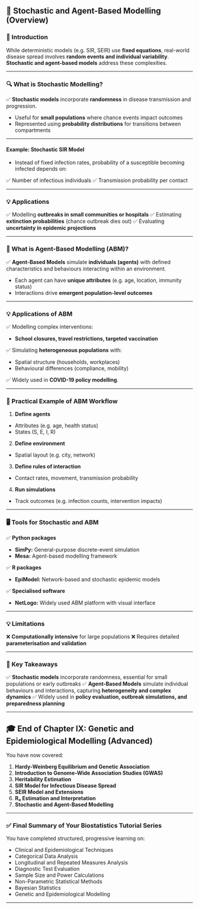 ## **🧬 Stochastic and Agent-Based Modelling (Overview)**

### **📖 Introduction**

While deterministic models (e.g. SIR, SEIR) use **fixed equations**, real-world disease spread involves **random events and individual variability**. **Stochastic and agent-based models** address these complexities.

---

### **🔍 What is Stochastic Modelling?**

✅ **Stochastic models** incorporate **randomness** in disease transmission and progression.

* Useful for **small populations** where chance events impact outcomes
* Represented using **probability distributions** for transitions between compartments

---

#### **Example: Stochastic SIR Model**

* Instead of fixed infection rates, probability of a susceptible becoming infected depends on:

✅ Number of infectious individuals
✅ Transmission probability per contact

---

### **💡 Applications**

✅ Modelling **outbreaks in small communities or hospitals**
✅ Estimating **extinction probabilities** (chance outbreak dies out)
✅ Evaluating **uncertainty in epidemic projections**

---

### **📝 What is Agent-Based Modelling (ABM)?**

✅ **Agent-Based Models** simulate **individuals (agents)** with defined characteristics and behaviours interacting within an environment.

* Each agent can have **unique attributes** (e.g. age, location, immunity status)
* Interactions drive **emergent population-level outcomes**

---

### **💡 Applications of ABM**

✅ Modelling complex interventions:

* **School closures, travel restrictions, targeted vaccination**

✅ Simulating **heterogeneous populations** with:

* Spatial structure (households, workplaces)
* Behavioural differences (compliance, mobility)

✅ Widely used in **COVID-19 policy modelling**.

---

### **🔬 Practical Example of ABM Workflow**

1. **Define agents**

* Attributes (e.g. age, health status)
* States (S, E, I, R)

2. **Define environment**

* Spatial layout (e.g. city, network)

3. **Define rules of interaction**

* Contact rates, movement, transmission probability

4. **Run simulations**

* Track outcomes (e.g. infection counts, intervention impacts)

---

### **🖥️ Tools for Stochastic and ABM**

✅ **Python packages**

* **SimPy:** General-purpose discrete-event simulation
* **Mesa:** Agent-based modelling framework

✅ **R packages**

* **EpiModel:** Network-based and stochastic epidemic models

✅ **Specialised software**

* **NetLogo:** Widely used ABM platform with visual interface

---

### **💡 Limitations**

❌ **Computationally intensive** for large populations
❌ Requires detailed **parameterisation and validation**

---

### **🎯 Key Takeaways**

✅ **Stochastic models** incorporate randomness, essential for small populations or early outbreaks
✅ **Agent-Based Models** simulate individual behaviours and interactions, capturing **heterogeneity and complex dynamics**
✅ Widely used in **policy evaluation, outbreak simulations, and preparedness planning**

---

## **🎓 End of Chapter IX: Genetic and Epidemiological Modelling (Advanced)**

You have now covered:

1. **Hardy-Weinberg Equilibrium and Genetic Association**
2. **Introduction to Genome-Wide Association Studies (GWAS)**
3. **Heritability Estimation**
4. **SIR Model for Infectious Disease Spread**
5. **SEIR Model and Extensions**
6. **R₀ Estimation and Interpretation**
7. **Stochastic and Agent-Based Modelling**

---

### ✅ **Final Summary of Your Biostatistics Tutorial Series**

You have completed structured, progressive learning on:

* Clinical and Epidemiological Techniques
* Categorical Data Analysis
* Longitudinal and Repeated Measures Analysis
* Diagnostic Test Evaluation
* Sample Size and Power Calculations
* Non-Parametric Statistical Methods
* Bayesian Statistics
* Genetic and Epidemiological Modelling

---

